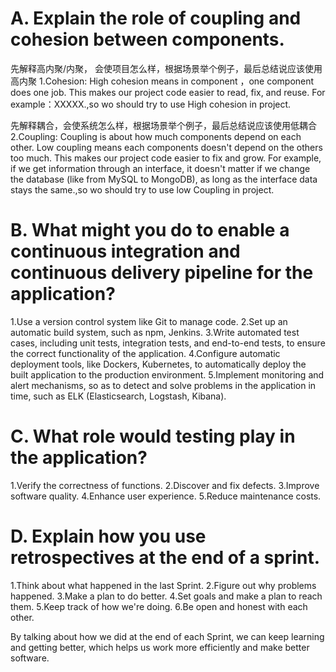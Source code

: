 # A. Explain the role of coupling and cohesion between components. 
先解释高内聚/内聚， 会使项目怎么样，根据场景举个例子，最后总结说应该使用高内聚
1.Cohesion: High cohesion means in component ，one component does one job.  This makes our project code easier to read, fix, and reuse. For example：XXXXX.,so wo should try to use  High cohesion in project.

先解释耦合，会使系统怎么样，根据场景举个例子，最后总结说应该使用低耦合
2.Coupling: Coupling is about how much components depend on each other. Low coupling means each components doesn't depend on the others too much. This makes our project code easier to fix and grow. For example, if we get information through an interface, it doesn't matter if we change the database (like from MySQL to MongoDB), as long as the interface data stays the same.,so wo should try to use  low Coupling in project.


# B. What might you do to enable a continuous integration and continuous delivery pipeline for the application?


1.Use a version control system like Git to manage code.
2.Set up an automatic build system, such as npm, Jenkins.
3.Write automated test cases, including unit tests, integration tests, and end-to-end tests, to ensure the correct functionality of the application.
4.Configure automatic deployment tools, like Dockers, Kubernetes, to automatically deploy the built application to the production environment.
5.Implement monitoring and alert mechanisms, so as to detect and solve problems in the application in time, such as ELK (Elasticsearch, Logstash, Kibana).

# C. What role would testing play in the application?

1.Verify the correctness of functions.
2.Discover and fix defects.
3.Improve software quality.
4.Enhance user experience.
5.Reduce maintenance costs.

# D. Explain how you use retrospectives at the end of a sprint.

1.Think about what happened in the last Sprint.
2.Figure out why problems happened.
3.Make a plan to do better.
4.Set goals and make a plan to reach them.
5.Keep track of how we're doing.
6.Be open and honest with each other.

By talking about how we did at the end of each Sprint, we can keep learning and getting better, which helps us work more efficiently and make better software.
